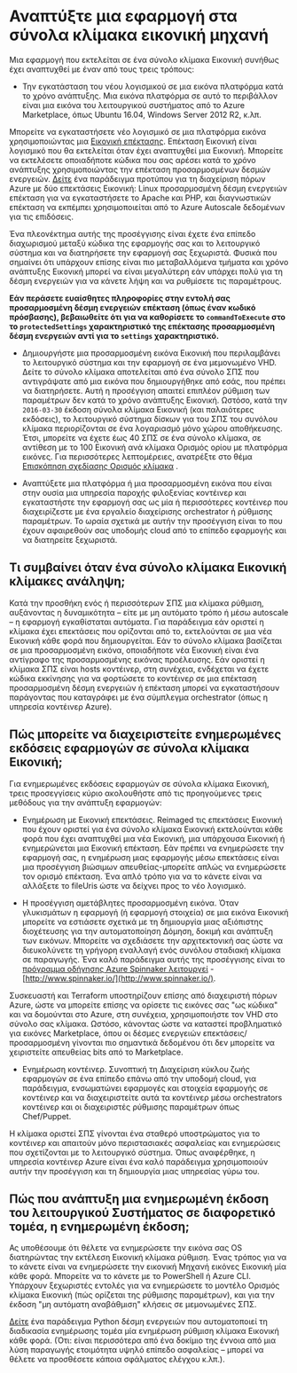 <properties
    pageTitle="Αναπτύξτε μια εφαρμογή στα σύνολα κλίμακα εικονική μηχανή | Microsoft Azure"
    description="Αναπτύξτε μια εφαρμογή στα σύνολα κλίμακα εικονική μηχανή"
    services="virtual-machine-scale-sets"
    documentationCenter=""
    authors="gbowerman"
    manager="timlt"
    editor=""
    tags="azure-resource-manager"/>

<tags
    ms.service="virtual-machine-scale-sets"
    ms.workload="na"
    ms.tgt_pltfrm="na"
    ms.devlang="na"
    ms.topic="article"
    ms.date="08/26/2016"
    ms.author="guybo"/>

# <a name="deploy-an-app-on-virtual-machine-scale-sets"></a>Αναπτύξτε μια εφαρμογή στα σύνολα κλίμακα εικονική μηχανή

Μια εφαρμογή που εκτελείται σε ένα σύνολο κλίμακα Εικονική συνήθως έχει αναπτυχθεί με έναν από τους τρεις τρόπους:

- Την εγκατάσταση του νέου λογισμικού σε μια εικόνα πλατφόρμα κατά το χρόνο ανάπτυξης. Μια εικόνα πλατφόρμα σε αυτό το περιβάλλον είναι μια εικόνα του λειτουργικού συστήματος από το Azure Marketplace, όπως Ubuntu 16.04, Windows Server 2012 R2, κ.λπ.

Μπορείτε να εγκαταστήσετε νέο λογισμικό σε μια πλατφόρμα εικόνα χρησιμοποιώντας μια [Εικονική επέκτασης](../virtual-machines/virtual-machines-windows-extensions-features.md). Επέκταση Εικονική είναι λογισμικό που θα εκτελείται όταν έχει αναπτυχθεί μια Εικονική. Μπορείτε να εκτελέσετε οποιαδήποτε κώδικα που σας αρέσει κατά το χρόνο ανάπτυξης χρησιμοποιώντας την επέκταση προσαρμοσμένων δεσμών ενεργειών. [Δείτε](https://github.com/Azure/azure-quickstart-templates/tree/master/201-vmss-lapstack-autoscale) ένα παράδειγμα προτύπου για τη διαχείριση πόρων Azure με δύο επεκτάσεις Εικονική: Linux προσαρμοσμένη δέσμη ενεργειών επέκταση για να εγκαταστήσετε το Apache και PHP, και διαγνωστικών επέκταση να εκπέμπει χρησιμοποιείται από το Azure Autoscale δεδομένων για τις επιδόσεις.

Ένα πλεονέκτημα αυτής της προσέγγισης είναι έχετε ένα επίπεδο διαχωρισμού μεταξύ κώδικα της εφαρμογής σας και το λειτουργικό σύστημα και να διατηρήσετε την εφαρμογή σας ξεχωριστά. Φυσικά που σημαίνει ότι υπάρχουν επίσης είναι πιο μεταβαλλόμενα τμήματα και χρόνο ανάπτυξης Εικονική μπορεί να είναι μεγαλύτερη εάν υπάρχει πολύ για τη δέσμη ενεργειών για να κάνετε λήψη και να ρυθμίσετε τις παραμέτρους.

**Εάν περάσετε ευαίσθητες πληροφορίες στην εντολή σας προσαρμοσμένη δέσμη ενεργειών επέκταση (όπως έναν κωδικό πρόσβασης), βεβαιωθείτε ότι για να καθορίσετε το `commandToExecute` στο το `protectedSettings` χαρακτηριστικό της επέκτασης προσαρμοσμένη δέσμη ενεργειών αντί για το `settings` χαρακτηριστικό.**

- Δημιουργήστε μια προσαρμοσμένη εικόνα Εικονική που περιλαμβάνει το λειτουργικό σύστημα και την εφαρμογή σε ένα μεμονωμένο VHD. Δείτε το σύνολο κλίμακα αποτελείται από ένα σύνολο ΣΠΣ που αντιγράψατε από μια εικόνα που δημιουργήθηκε από εσάς, που πρέπει να διατηρήσετε. Αυτή η προσέγγιση απαιτεί επιπλέον ρύθμιση των παραμέτρων δεν κατά το χρόνο ανάπτυξης Εικονική. Ωστόσο, κατά την `2016-03-30` έκδοση σύνολα κλίμακα Εικονική (και παλαιότερες εκδόσεις), το λειτουργικό σύστημα δίσκων για του ΣΠΣ του συνόλου κλίμακα περιορίζονται σε ένα λογαριασμό μόνο χώρου αποθήκευσης. Έτσι, μπορείτε να έχετε έως 40 ΣΠΣ σε ένα σύνολο κλίμακα, σε αντίθεση με το 100 Εικονική ανά κλίμακα Ορισμός ορίου με πλατφόρμα εικόνες. Για περισσότερες λεπτομέρειες, ανατρέξτε στο θέμα [Επισκόπηση σχεδίασης Ορισμός κλίμακα](./virtual-machine-scale-sets-design-overview.md) .

- Αναπτύξετε μια πλατφόρμα ή μια προσαρμοσμένη εικόνα που είναι στην ουσία μια υπηρεσία παροχής φιλοξενίας κοντέινερ και εγκαταστήστε την εφαρμογή σας ως μία ή περισσότερες κοντέινερ που διαχειρίζεστε με ένα εργαλείο διαχείρισης orchestrator ή ρύθμισης παραμέτρων. Το ωραία σχετικά με αυτήν την προσέγγιση είναι το που έχουν αφαιρεθούν σας υποδομής cloud από το επίπεδο εφαρμογής και να διατηρείτε ξεχωριστά.

## <a name="what-happens-when-a-vm-scale-set-scales-out"></a>Τι συμβαίνει όταν ένα σύνολο κλίμακα Εικονική κλίμακες ανάληψη;

Κατά την προσθήκη ενός ή περισσότερων ΣΠΣ μια κλίμακα ρύθμιση, αυξάνοντας η δυναμικότητα – είτε με μη αυτόματο τρόπο ή μέσω autoscale – η εφαρμογή εγκαθίσταται αυτόματα. Για παράδειγμα εάν οριστεί η κλίμακα έχει επεκτάσεις που ορίζονται από το, εκτελούνται σε μια νέα Εικονική κάθε φορά που δημιουργείται. Εάν το σύνολο κλίμακα βασίζεται σε μια προσαρμοσμένη εικόνα, οποιαδήποτε νέα Εικονική είναι ένα αντίγραφο της προσαρμοσμένης εικόνας προέλευσης. Εάν οριστεί η κλίμακα ΣΠΣ είναι hosts κοντέινερ, στη συνέχεια, ενδέχεται να έχετε κώδικα εκκίνησης για να φορτώσετε το κοντέινερ σε μια επέκταση προσαρμοσμένη δέσμη ενεργειών ή επέκταση μπορεί να εγκαταστήσουν παράγοντας που καταγράφει με ένα σύμπλεγμα orchestrator (όπως η υπηρεσία κοντέινερ Azure).

## <a name="how-do-you-manage-application-updates-in-vm-scale-sets"></a>Πώς μπορείτε να διαχειριστείτε ενημερωμένες εκδόσεις εφαρμογών σε σύνολα κλίμακα Εικονική;

Για ενημερωμένες εκδόσεις εφαρμογών σε σύνολα κλίμακα Εικονική, τρεις προσεγγίσεις κύριο ακολουθήστε από τις προηγούμενες τρεις μεθόδους για την ανάπτυξη εφαρμογών:

* Ενημέρωση με Εικονική επεκτάσεις. Reimaged τις επεκτάσεις Εικονική που έχουν οριστεί για ένα σύνολο κλίμακα Εικονική εκτελούνται κάθε φορά που έχει αναπτυχθεί μια νέα Εικονική, μια υπάρχουσα Εικονική ή ενημερώνεται μια Εικονική επέκταση. Εάν πρέπει να ενημερώσετε την εφαρμογή σας, η ενημέρωση μιας εφαρμογής μέσω επεκτάσεις είναι μια προσέγγιση βιώσιμων απευθείας-μπορείτε απλώς να ενημερώσετε τον ορισμό επέκταση. Ένα απλό τρόπο για να το κάνετε είναι να αλλάξετε το fileUris ώστε να δείχνει προς το νέο λογισμικό.

* Η προσέγγιση αμετάβλητες προσαρμοσμένη εικόνα. Όταν γλυκισμάτων η εφαρμογή (ή εφαρμογή στοιχεία) σε μια εικόνα Εικονική μπορείτε να εστιάσετε σχετικά με τη δημιουργία μιας αξιόπιστης διοχέτευσης για την αυτοματοποίηση Δόμηση, δοκιμή και ανάπτυξη των εικόνων. Μπορείτε να σχεδιάσετε την αρχιτεκτονική σας ώστε να διευκολύνετε τη γρήγορη εναλλαγή ενός συνόλου σταδιακή κλίμακα σε παραγωγής. Ένα καλό παράδειγμα αυτής της προσέγγισης είναι το [πρόγραμμα οδήγησης Azure Spinnaker λειτουργεί](https://github.com/spinnaker/deck/tree/master/app/scripts/modules/azure) - [http://www.spinnaker.io/](http://www.spinnaker.io/).

Συσκευαστή και Terraform υποστηρίζουν επίσης από διαχειριστή πόρων Azure, ώστε να μπορείτε επίσης να ορίσετε τις εικόνες σας "ως κώδικα" και να δομούνται στο Azure, στη συνέχεια, χρησιμοποιήστε τον VHD στο σύνολο σας κλίμακα. Ωστόσο, κάνοντας ώστε να καταστεί προβληματικό για εικόνες Marketplace, όπου οι δέσμες ενεργειών επεκτάσεις/προσαρμοσμένη γίνονται πιο σημαντικά δεδομένου ότι δεν μπορείτε να χειριστείτε απευθείας bits από το Marketplace.

* Ενημέρωση κοντέινερ. Συνοπτική τη Διαχείριση κύκλου ζωής εφαρμογών σε ένα επίπεδο επάνω από την υποδομή cloud, για παράδειγμα, ενσωματώνει εφαρμογές και στοιχεία εφαρμογής σε κοντέινερ και να διαχειριστείτε αυτά τα κοντέινερ μέσω orchestrators κοντέινερ και οι διαχειριστές ρύθμισης παραμέτρων όπως Chef/Puppet.

Η κλίμακα οριστεί ΣΠΣ γίνονται ένα σταθερό υποστρώματος για το κοντέινερ και απαιτούν μόνο περιστασιακές ασφαλείας και ενημερώσεις που σχετίζονται με το λειτουργικό σύστημα. Όπως αναφέρθηκε, η υπηρεσία κοντέινερ Azure είναι ένα καλό παράδειγμα χρησιμοποιούν αυτήν την προσέγγιση και τη δημιουργία μιας υπηρεσίας γύρω του.

## <a name="how-do-you-roll-out-an-os-update-across-update-domains"></a>Πώς που ανάπτυξη μια ενημερωμένη έκδοση του λειτουργικού Συστήματος σε διαφορετικό τομέα, η ενημερωμένη έκδοση;

Ας υποθέσουμε ότι θέλετε να ενημερώσετε την εικόνα σας OS διατηρώντας την εκτέλεση Εικονική κλίμακα ρύθμιση. Ένας τρόπος για να το κάνετε είναι να ενημερώσετε την εικονική Μηχανή εικόνες Εικονική μία κάθε φορά. Μπορείτε να το κάνετε με το PowerShell ή Azure CLI. Υπάρχουν ξεχωριστές εντολές για να ενημερώσετε το μοντέλο Ορισμός κλίμακα Εικονική (πώς ορίζεται της ρύθμισης παραμέτρων), και για την έκδοση "μη αυτόματη αναβάθμιση" κλήσεις σε μεμονωμένες ΣΠΣ.

[Δείτε](https://github.com/gbowerman/vmsstools) ένα παράδειγμα Python δέσμη ενεργειών που αυτοματοποιεί τη διαδικασία ενημέρωσης τομέα μία ενημέρωση ρύθμιση κλίμακα Εικονική κάθε φορά. (Ότι: είναι περισσότερα από ένα δοκίμιο της έννοια από μια λύση παραγωγής ετοιμότητα υψηλό επίπεδο ασφαλείας – μπορεί να θέλετε να προσθέσετε κάποια σφάλματος ελέγχου κ.λπ.).
